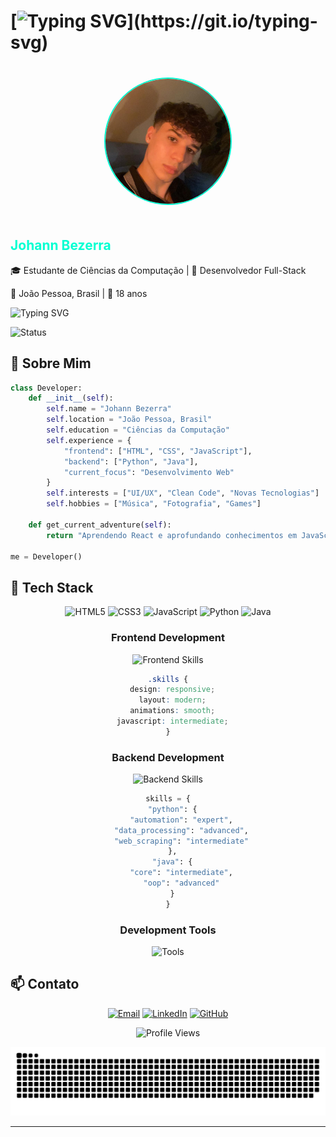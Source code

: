 # [![Typing SVG](https://readme-typing-svg.demolab.com?font=Fira+Code&size=30&duration=3000&pause=1000&color=00FFD2&center=true&vCenter=true&random=false&width=435&lines=Ol%C3%A1%2C+Mundo!;Hello%2C+World!)](https://git.io/typing-svg)

<div align="center">
  <img 
    src="https://github.com/johann0301/johann0301/blob/main/foto-perfil-github.jpg?raw=true" 
    alt="Foto de Perfil" 
    width="200" 
    height="200" 
    style="border-radius: 50%; object-fit: cover; object-position: center; border: 2px solid #00FFD2; margin: 20px 0;" 
  />
</div>

  
  <h2 style="color: #00FFD2;">Johann Bezerra</h2>
  <p>🎓 Estudante de Ciências da Computação | 💼 Desenvolvedor Full-Stack</p>
  <p>📍 João Pessoa, Brasil | 🎂 18 anos</p>
  
  <img src="https://readme-typing-svg.demolab.com?font=Fira+Code&weight=600&size=22&pause=1000&color=00FFD2&center=true&vCenter=true&random=false&width=435&lines=Desenvolvedor+Front-End;Entusiasta+de+Python;Sempre+aprendendo+coisas+novas!" alt="Typing SVG" />
  
  ![Status](https://img.shields.io/badge/Status-Disponível%20para%20projetos-00FFD2?style=for-the-badge)
</div>

## 💫 Sobre Mim

```python
class Developer:
    def __init__(self):
        self.name = "Johann Bezerra"
        self.location = "João Pessoa, Brasil"
        self.education = "Ciências da Computação"
        self.experience = {
            "frontend": ["HTML", "CSS", "JavaScript"],
            "backend": ["Python", "Java"],
            "current_focus": "Desenvolvimento Web"
        }
        self.interests = ["UI/UX", "Clean Code", "Novas Tecnologias"]
        self.hobbies = ["Música", "Fotografia", "Games"]

    def get_current_adventure(self):
        return "Aprendendo React e aprofundando conhecimentos em JavaScript"

me = Developer()
```

## 🚀 Tech Stack

<div align="center">
  
  ![HTML5](https://img.shields.io/badge/HTML5-000000?style=for-the-badge&logo=html5&logoColor=00FFD2)
  ![CSS3](https://img.shields.io/badge/CSS3-000000?style=for-the-badge&logo=css3&logoColor=00FFD2)
  ![JavaScript](https://img.shields.io/badge/JavaScript-000000?style=for-the-badge&logo=javascript&logoColor=00FFD2)
  ![Python](https://img.shields.io/badge/Python-000000?style=for-the-badge&logo=python&logoColor=00FFD2)
  ![Java](https://img.shields.io/badge/Java-000000?style=for-the-badge&logo=openjdk&logoColor=00FFD2)
  
  ### Frontend Development
  ![Frontend Skills](https://skillicons.dev/icons?i=html,css,js&theme=dark)
  ```css
  .skills {
    design: responsive;
    layout: modern;
    animations: smooth;
    javascript: intermediate;
  }
  ```
  
  ### Backend Development
  ![Backend Skills](https://skillicons.dev/icons?i=py,java&theme=dark)
  ```python
  skills = {
    "python": {
        "automation": "expert",
        "data_processing": "advanced",
        "web_scraping": "intermediate"
    },
    "java": {
        "core": "intermediate",
        "oop": "advanced"
    }
  }
  ```
  
  ### Development Tools
  ![Tools](https://skillicons.dev/icons?i=vscode,git,github&theme=dark)
</div>

## 📫 Contato

<div align="center">
  
  [![Email](https://img.shields.io/badge/Email-000000?style=for-the-badge&logo=gmail&logoColor=00FFD2)](mailto:seu-email@example.com)
  [![LinkedIn](https://img.shields.io/badge/LinkedIn-000000?style=for-the-badge&logo=linkedin&logoColor=00FFD2)](https://www.linkedin.com/in/seu-perfil)
  [![GitHub](https://img.shields.io/badge/GitHub-000000?style=for-the-badge&logo=github&logoColor=00FFD2)](https://github.com/SeuUsuarioGitHub)
  
  ![Profile Views](https://komarev.com/ghpvc/?username=SeuUsuarioGitHub&color=00FFD2&style=for-the-badge&label=VISITAS)
</div>

![Snake animation](https://raw.githubusercontent.com/platane/snk/output/github-contribution-grid-snake-dark.svg)

<div align="center">
  
  ---
  
</div>
